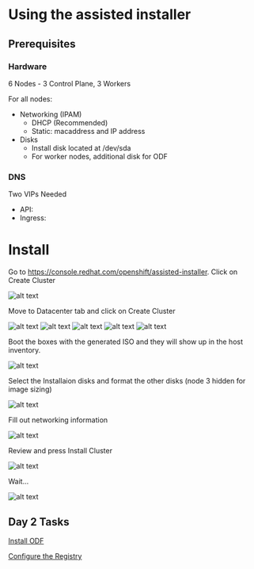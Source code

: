 # Using the assisted installer

## Prerequisites

### Hardware

6 Nodes - 3 Control Plane, 3 Workers

For all nodes: 

* Networking (IPAM)
    * DHCP (Recommended)
    * Static: macaddress and IP address
* Disks
    * Install disk located at /dev/sda
    * For worker nodes, additional disk for ODF


### DNS

Two VIPs Needed

  * API: 
  * Ingress: 


# Install

Go to <a href="https://console.redhat.com/openshift/assisted-installer" target="_blank">https://console.redhat.com/openshift/assisted-installer</a>. Click on Create Cluster

![alt text](image.png)

Move to Datacenter tab and click on Create Cluster

![alt text](image-1.png)
![alt text](image-2.png)
![alt text](image-3.png)
![alt text](image-4.png)
![alt text](image-5.png)

Boot the boxes with the generated ISO and they will show up in the host inventory.

![alt text](image-6.png)

Select the Installaion disks and format the other disks (node 3 hidden for image sizing)

![alt text](image-7.png)

Fill out networking information

![alt text](image-8.png)

Review and press Install Cluster

![alt text](image-9.png)

Wait...

![alt text](image-10.png)




## Day 2 Tasks

<a href="https://docs.redhat.com/en/documentation/red_hat_openshift_data_foundation/4.15/html/deploying_openshift_data_foundation_using_bare_metal_infrastructure/deploy-using-local-storage-devices-bm" target="_blank">Install ODF</a>

<a href="https://docs.openshift.com/container-platform/4.15/registry/configuring-registry-operator.html" target="_blank">Configure the Registry</a>

